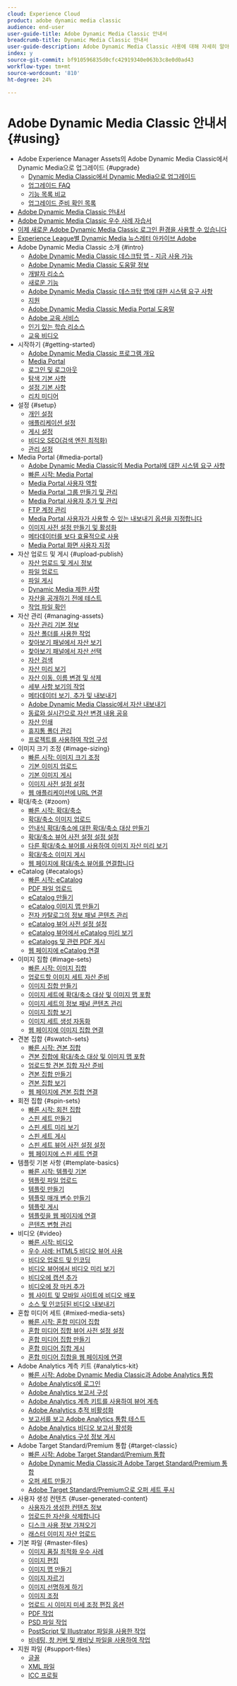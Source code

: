 ```yaml
---
cloud: Experience Cloud
product: adobe dynamic media classic
audience: end-user
user-guide-title: Adobe Dynamic Media Classic 안내서
breadcrumb-title: Dynamic Media Classic 안내서
user-guide-description: Adobe Dynamic Media Classic 사용에 대해 자세히 알아보기
index: y
source-git-commit: bf910596835d0cfc42919340e063b3c8e0d0ad43
workflow-type: tm+mt
source-wordcount: '810'
ht-degree: 24%

---
```



# Adobe Dynamic Media Classic 안내서 {#using}

+ Adobe Experience Manager Assets의 Adobe Dynamic Media Classic에서 Dynamic Media으로 업그레이드 {#upgrade}
   + [Dynamic Media Classic에서 Dynamic Media으로 업그레이드](upgrade.md)
   + [업그레이드 FAQ](upgrade-faq.md)
   + [기능 목록 비교](upgrade-feature-comparison.md)
   + [업그레이드 준비 확인 목록](upgrade-readiness.md)
+ [Adobe Dynamic Media Classic 안내서](home.md)
+ [Adobe Dynamic Media Classic 우수 사례 자습서](https://experienceleague.adobe.com/docs/experience-manager-learn/dynamic-media-classic-tutorial/overview.html)
+ [이제 새로운 Adobe Dynamic Media Classic 로그인 환경을 사용할 수 있습니다](new-ui-2020.md)
+ [Experience League별 Dynamic Media 뉴스레터 아카이브 Adobe](dynamic-media-newsletter.md)
+ Adobe Dynamic Media Classic 소개 {#intro}
   + [Adobe Dynamic Media Classic 데스크탑 앱 - 지금 사용 가능](dynamic-media-classic-desktop-app.md)
   + [Adobe Dynamic Media Classic 도움말 정보](introduction.md)
   + [개발자 리소스](developer-resources.md)
   + [새로운 기능](whats-new.md)
   + [Adobe Dynamic Media Classic 데스크탑 앱에 대한 시스템 요구 사항](system-requirements.md)
   + [지원](support.md)
   + [Adobe Dynamic Media Classic Media Portal 도움말](help-dmc-media-portal.md)
   + [Adobe 교육 서비스](training-services.md)
   + [인기 있는 학습 리소스](popular-resources.md)
   + [교육 비디오](training-videos.md)
+ 시작하기 {#getting-started}
   + [Adobe Dynamic Media Classic 프로그램 개요](dmc-platform-overview.md)
   + [Media Portal](media-portal.md)
   + [로그인 및 로그아웃](signing-out.md)
   + [탐색 기본 사항](navigation-basics.md)
   + [설정 기본 사항](setup-basics.md)
   + [리치 미디어](rich-media.md)
+ 설정 {#setup}
   + [개인 설정](personal-setup.md)
   + [애플리케이션 설정](application-setup.md)
   + [게시 설정](publish-setup.md)
   + [비디오 SEO(검색 엔진 최적화)](video-seo-search-engine-optimization.md)
   + [관리 설정](administration-setup.md)
+ Media Portal {#media-portal}
   + [Adobe Dynamic Media Classic의 Media Portal에 대한 시스템 요구 사항](system-requirements-media-portal.md)
   + [빠른 시작: Media Portal](quick-start-media-portal-administration.md)
   + [Media Portal 사용자 역할](media-portal-user-roles.md)
   + [Media Portal 그룹 만들기 및 관리](creating-media-portal-groups.md)
   + [Media Portal 사용자 추가 및 관리](adding-media-portal-users.md)
   + [FTP 계정 관리](ftp-accounts.md)
   + [Media Portal 사용자가 사용할 수 있는 내보내기 옵션을 지정합니다](specifying-export-options-available-media.md)
   + [이미지 사전 설정 만들기 및 활성화](creating-enabling-image-presets.md)
   + [메타데이터를 보다 효율적으로 사용](making-efficient-metadata.md)
   + [Media Portal 화면 사용자 지정](customizing-media-portal-screen.md)
+ 자산 업로드 및 게시 {#upload-publish}
   + [자산 업로드 및 게시 정보](about-asset-upload-publish.md)
   + [파일 업로드](uploading-files.md)
   + [파일 게시](publishing-files.md)
   + [Dynamic Media 제한 사항](limitations.md)
   + [자산을 공개하기 전에 테스트](testing-assets-making-them-public.md)
   + [작업 파일 확인](checking-job-files.md)
+ 자산 관리 {#managing-assets}
   + [자산 관리 기본 정보](about-managing-assets.md)
   + [자산 폴더를 사용한 작업](asset-folders.md)
   + [찾아보기 패널에서 자산 보기](viewing-assets-browse-panel.md)
   + [찾아보기 패널에서 자산 선택](selecting-assets-browse-panel.md)
   + [자산 검색](searching-assets.md)
   + [자산 미리 보기](previewing-asset.md)
   + [자산 이동, 이름 변경 및 삭제](moving-renaming-deleting-assets.md)
   + [세부 사항 보기의 작업](detail-view.md)
   + [메타데이터 보기, 추가 및 내보내기](viewing-adding-exporting-metadata.md)
   + [Adobe Dynamic Media Classic에서 자산 내보내기](exporting-assets-from-dmc.md)
   + [동료와 실시간으로 자산 변경 내용 공유](sharing-asset-changes-peers-real.md)
   + [자산 인쇄](printing-assets.md)
   + [휴지통 폴더 관리](trash-folder.md)
   + [프로젝트를 사용하여 작업 구성](organizing-projects.md)
+ 이미지 크기 조정 {#image-sizing}
   + [빠른 시작: 이미지 크기 조정](quick-start-image-sizing.md)
   + [기본 이미지 업로드](uploading-master-images.md)
   + [기본 이미지 게시](publishing-master-images.md)
   + [이미지 사전 설정 설정](setting-image-presets.md)
   + [웹 애플리케이션에 URL 연결](linking-urls-web-application.md)
+ 확대/축소 {#zoom}
   + [빠른 시작: 확대/축소](quick-start-zoom.md)
   + [확대/축소 이미지 업로드](uploading-zoom-images.md)
   + [안내식 확대/축소에 대한 확대/축소 대상 만들기](creating-zoom-targets-guided-zoom.md)
   + [확대/축소 뷰어 사전 설정 설정 설정](setting-zoom-viewer-presets.md)
   + [다른 확대/축소 뷰어를 사용하여 이미지 자산 미리 보기](previewing-image-assets-different-zoom.md)
   + [확대/축소 이미지 게시](publishing-zoom-images.md)
   + [웹 페이지에 확대/축소 뷰어를 연결합니다](linking-zoom-viewers-web-pages.md)
+ eCatalog {#ecatalogs}
   + [빠른 시작: eCatalog](quick-start-ecatalog.md)
   + [PDF 파일 업로드](uploading-pdf-files.md)
   + [eCatalog 만들기](creating-ecatalog.md)
   + [eCatalog 이미지 맵 만들기](creating-ecatalog-image-maps.md)
   + [전자 카탈로그의 정보 패널 콘텐츠 관리](info-panel-content-ecatalog.md)
   + [eCatalog 뷰어 사전 설정 설정](setting-ecatalog-viewer-presets.md)
   + [eCatalog 뷰어에서 eCatalog 미리 보기](previewing-ecatalogs-ecatalog-viewer.md)
   + [eCatalogs 및 관련 PDF 게시](publishing-ecatalogs-associated-pdfs.md)
   + [웹 페이지에 eCatalog 연결](linking-ecatalog-web-page.md)
+ 이미지 집합 {#image-sets}
   + [빠른 시작: 이미지 집합](quick-start-image-sets.md)
   + [업로드할 이미지 세트 자산 준비](preparing-image-set-assets-upload.md)
   + [이미지 집합 만들기](creating-image-set.md)
   + [이미지 세트에 확대/축소 대상 및 이미지 맵 포함](including-zoom-targets-image-maps-image-sets.md)
   + [이미지 세트의 정보 패널 콘텐츠 관리](info-panel-content-image-sets.md)
   + [이미지 집합 보기](viewing-image-sets.md)
   + [이미지 세트 생성 자동화](automated-image-set-generation.md)
   + [웹 페이지에 이미지 집합 연결](linking-image-set-web-page.md)
+ 견본 집합 {#swatch-sets}
   + [빠른 시작: 견본 집합](quick-start-swatch-sets.md)
   + [견본 집합에 확대/축소 대상 및 이미지 맵 포함](including-zoom-targets-image-maps-swatch-sets.md)
   + [업로드할 견본 집합 자산 준비](preparing-swatch-set-assets-upload.md)
   + [견본 집합 만들기](creating-swatch-set.md)
   + [견본 집합 보기](viewing-swatch-sets.md)
   + [웹 페이지에 견본 집합 연결](linking-swatch-set-web-page.md)
+ 회전 집합 {#spin-sets}
   + [빠른 시작: 회전 집합](quick-start-spin-sets.md)
   + [스핀 세트 만들기](creating-spin-set.md)
   + [스핀 세트 미리 보기](previewing-spin-set.md)
   + [스핀 세트 게시](publishing-spin-set.md)
   + [스핀 세트 뷰어 사전 설정 설정](setting-spin-set-viewer-presets.md)
   + [웹 페이지에 스핀 세트 연결](linking-spin-set-web-page.md)
+ 템플릿 기본 사항 {#template-basics}
   + [빠른 시작: 템플릿 기본](quick-start-template-basics.md)
   + [템플릿 파일 업로드](uploading-template-files.md)
   + [템플릿 만들기](creating-template.md)
   + [템플릿 매개 변수 만들기](creating-template-parameters.md)
   + [템플릿 게시](publishing-templates.md)
   + [템플릿을 웹 페이지에 연결](linking-template-web-page.md)
   + [콘텐츠 변형 관리](content-variations.md)
+ 비디오 {#video}
   + [빠른 시작: 비디오](quick-start-video.md)
   + [우수 사례: HTML5 비디오 뷰어 사용](best-practice-using-html5-video.md)
   + [비디오 업로드 및 인코딩](uploading-encoding-videos.md)
   + [비디오 뷰어에서 비디오 미리 보기](previewing-videos-video-viewer.md)
   + [비디오에 캡션 추가](adding-captions-video.md)
   + [비디오에 장 마커 추가](adding-chapter-markers-video.md)
   + [웹 사이트 및 모바일 사이트에 비디오 배포](deploying-video-websites-mobile-sites.md)
   + [소스 및 인코딩된 비디오 내보내기](exporting-source-encoded-videos.md)
+ 혼합 미디어 세트 {#mixed-media-sets}
   + [빠른 시작: 혼합 미디어 집합](quick-start-mixed-media-sets.md)
   + [혼합 미디어 집합 뷰어 사전 설정 설정](setting-mixed-media-set-viewer.md)
   + [혼합 미디어 집합 만들기](creating-mixed-media-set.md)
   + [혼합 미디어 집합 게시](publishing-mixed-media-set.md)
   + [혼합 미디어 집합을 웹 페이지에 연결](linking-mixed-media-set-web.md)
+ Adobe Analytics 계측 키트 {#analytics-kit}
   + [빠른 시작: Adobe Dynamic Media Classic과 Adobe Analytics 통합](quick-start-integrating-dmc-analytics.md)
   + [Adobe Analytics에 로그인](log-analytics.md)
   + [Adobe Analytics 보고서 구성](configuring-analytics-reports.md)
   + [Adobe Analytics 계측 키트를 사용하여 뷰어 계측](instrumenting-viewer-using-analytics-instrumentation.md)
   + [Adobe Analytics 추적 비활성화](disabling-analytics-tracking.md)
   + [ 보고서를 보고 Adobe Analytics 통합 테스트](testing-integration-viewing-analytics-report.md)
   + [Adobe Analytics 비디오 보고서 활성화](enabling-analytics-video-reports.md)
   + [Adobe Analytics 구성 정보 게시](publishing-analytics-configuration-information.md)
+ Adobe Target Standard/Premium 통합 {#target-classic}
   + [빠른 시작: Adobe Target Standard/Premium 통합](quick-start-target-integration.md)
   + [Adobe Dynamic Media Classic과 Adobe Target Standard/Premium 통합](integrating-dmc-with-target.md)
   + [오퍼 세트 만들기](creating-offer-set.md)
   + [Adobe Target Standard/Premium으로 오퍼 세트 푸시](pushing-offer-sets-target.md)
+ 사용자 생성 컨텐츠 {#user-generated-content}
   + [사용자가 생성한 컨텐츠 정보](about-ugc.md)
   + [업로드한 자산을 삭제합니다](deleting-uploaded-asset.md)
   + [디스크 사용 정보 가져오기](getting-disk-usage-information.md)
   + [래스터 이미지 자산 업로드](uploading-image-asset-or-vector.md)
+ 기본 파일 {#master-files}
   + [이미지 품질 최적화 우수 사례](best-practices-optimizing-quality-images.md)
   + [이미지 편집](editing-images.md)
   + [이미지 맵 만들기](creating-image-maps.md)
   + [이미지 자르기](cropping-image.md)
   + [이미지 선명하게 하기](sharpening-image.md)
   + [이미지 조정](adjusting-image.md)
   + [업로드 시 이미지 미세 조정 편집 옵션](image-editing-options-upload.md)
   + [PDF 작업](pdfs.md)
   + [PSD 파일 작업](psd-files.md)
   + [PostScript 및 Illustrator 파일을 사용한 작업](postscript-illustrator-files.md)
   + [비네팅, 창 커버 및 캐비닛 파일을 사용하여 작업](vignette-window-covering-cabinet-files.md)
+ 지원 파일 {#support-files}
   + [글꼴](fonts.md)
   + [XML 파일](xml-files.md)
   + [ICC 프로필](icc-profiles.md)
